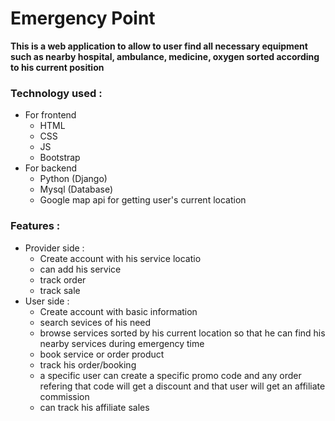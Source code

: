 # Emergency Point
__This is a web application to allow to user find all necessary equipment such as nearby hospital, ambulance, medicine, oxygen sorted according to his current position__
### Technology used :
 - For frontend
    - HTML
    - CSS
    - JS
    - Bootstrap
- For backend
    - Python (Django)
    - Mysql (Database)
    - Google map api for getting user's current location
### Features :
 - Provider side :
    - Create account with his service locatio
    - can add his service
    - track order
    - track sale
- User side :
    - Create account with basic information
    - search sevices of his need
    - browse services sorted by his current location so that he can find his nearby services during emergency time
    - book service or order product
    - track his order/booking
    - a specific user can create a specific promo code and any order refering that code will get a discount and that user will get an affiliate commission
    - can track his affiliate sales